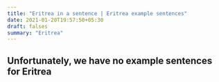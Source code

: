 ```yaml
---
title: "Eritrea in a sentence | Eritrea example sentences"
date: 2021-01-20T19:57:50+05:30
draft: falses
summary: "Eritrea"
---
```

## Unfortunately, we have no example sentences for Eritrea                 
